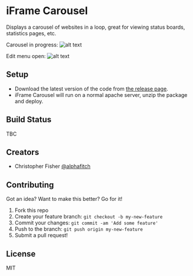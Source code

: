 # iFrame Carousel

Displays a carousel of websites in a loop, great for viewing status boards, statistics pages, etc.

Carousel in progress:
![alt text](https://github.com/alphafitch/iframe-carousel/tree/master/src/assets/examples/iframe-carousel-in-progress.png "Carousel in progress")

Edit menu open:
![alt text](https://github.com/alphafitch/iframe-carousel/tree/master/src/assets/examples/iframe-carousel-edit-menu.png "Edit menu open")

## Setup

* Download the latest version of the code from [the release page](https://github.com/alphafitch/iframe-carousel/releases).
* iFrame Carousel will run on a normal apache server, unzip the package and deploy.

## Build Status

TBC

## Creators

* Christopher Fisher [@alphafitch](https://twitter.com/alphafitch)

## Contributing

Got an idea? Want to make this better? Go for it!

1. Fork this repo
2. Create your feature branch: `git checkout -b my-new-feature`
3. Commit your changes: `git commit -am 'Add some feature'`
4. Push to the branch: `git push origin my-new-feature`
5. Submit a pull request!

## License

MIT